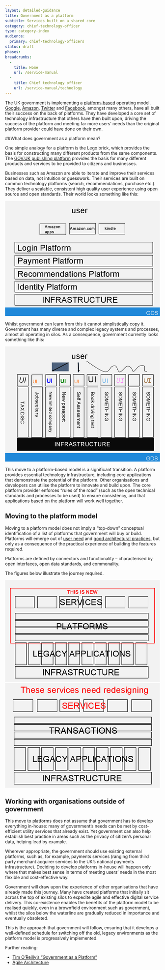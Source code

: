 ```yaml
---
layout: detailed-guidance
title: Government as a platform
subtitle: Services built on a shared core 
category: chief-technology-officer
type: category-index
audience:
  primary: chief-technology-officers
status: draft
phases:
breadcrumbs:
  -
    title: Home
    url: /service-manual
  -
    title: Chief technology officer
    url: /service-manual/technology
---
```


The UK government is implementing a [platform-based](http://www.publications.cabinetoffice.gov.uk/digital/strategy/case-studies/government-as-platform/) operating model. [Google](http://research.google.com/pubs/SoftwareSystems.html), [Amazon](http://www.infoq.com/presentations/vogels-amazon-platform), [Twitter](http://engineering.twitter.com/2010/09/tech-behind-new-twittercom.html) and [Facebook](https://www.facebook.com/Engineering), amongst many others, have all built their success on the back of platforms. They have developed a core set of technology infrastructure that others have then built upon, driving the success of the platform and meeting far more users’ needs than the original platform provider could have done on their own.

##What does government as a platform mean?

One simple analogy for a platform is the Lego brick, which provides the basis for constructing many different products from the same components. The [GOV.UK publishing platform](http://digital.cabinetoffice.gov.uk/govuk-launch-colophon/) provides the basis for many different products and services to be provided to citizens and businesses. 

Businesses such as Amazon are able to iterate and improve their services based on data, not intuition or guesswork. Their services are built on common technology platforms (search, recommendations, purchase etc.). They deliver a scalable, consistent high quality user experience using open source and open standards. Their world looks something like this:

<img src="/service-manual/assets/images/platform-diagram.png" alt="Diagram showing a simple version of Amazon's platform diagram" />

Whilst government can learn from this it cannot simplistically copy it. Government has many diverse and complex legacy systems and processes, almost all operating in silos. As a consequence, government currently looks something like this:

<img src="/service-manual/assets/images/current-government-systems.png" alt="Diagram showing a simplified version of the current state of government systems" />

This move to a platform-based model is a significant transition. A platform provides essential technology infrastructure, including core applications that demonstrate the potential of the platform. Other organisations and developers can utilise the platform to innovate and build upon. The core platform provider enforces “rules of the road” (such as the open technical standards and processes to be used) to ensure consistency, and that applications based on the platform will work well together. 

## Moving to the platform model

Moving to a platform model does not imply a “top-down” conceptual identification of a list of platforms that government will buy or build. Platforms will emerge out of [user need](/service-manual/users/user-needs.html) and [good architectural practices](/service-manual/technology/architecture.html), but only as a consequence of the practical experience of building the features required.

Platforms are defined by connectors and functionality – characterised by open interfaces, open data standards, and commonality. 

The figures below illustrate the journey required.

<img src="/service-manual/assets/images/platform-based-government.png" alt="Diagram showing the move towards platform-based government" />

<img src="/service-manual/assets/images/service-redesign.png" alt="Diagram showing service redesign using the platform model" />

## Working with organisations outside of government

This move to platforms does not assume that government has to develop everything in-house: many of government’s needs can be met by cost-efficient utility services that already exist. Yet government can also help establish best practice in areas such as the privacy of citizen’s personal data, helping lead by example. 

Wherever appropriate, the government should use existing external platforms, such as, for example, payments services (ranging from third party merchant acquirer services to the UK’s national payments infrastructure). Deciding to develop platforms in-house will happen only where that makes best sense in terms of meeting users’ needs in the most flexible and cost-effective way.

Government will draw upon the experience of other organisations that have already made this journey. Many have created platforms that initially sit across the top of existing silos to expedite agile and effective digital service delivery. This co-existence enables the benefits of the platform model to be realised quickly, even in a brownfield environment such as government, whilst the silos below the waterline are gradually reduced in importance and eventually obsoleted.

This is the approach that government will follow, ensuring that it develops a well-defined schedule for switching off the old, legacy environments as the platform model is progressively implemented.

Further reading: 

* [Tim O’Reilly’s “Government as a Platform”](http://ofps.oreilly.com/titles/9780596804350/defining_government_2_0_lessons_learned_.html)
* [Agile Architecture](http://www.agilemodeling.com/essays/agileArchitecture.htm)